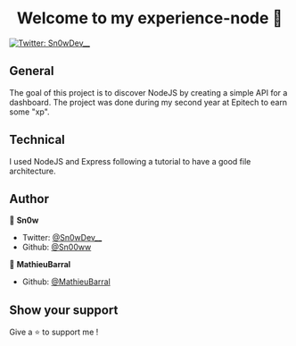 <h1 align="center">Welcome to my experience-node 👋</h1>
<p>
  <a href="https://twitter.com/Sn0wDev__" target="_blank">
    <img alt="Twitter: Sn0wDev__" src="https://img.shields.io/twitter/follow/Sn0wDev__.svg?style=social" />
  </a>
</p>

## General

The goal of this project is to discover NodeJS by creating a simple API for a dashboard. The project was done during my second year at Epitech to earn some "xp".

## Technical

I used NodeJS and Express following a tutorial to have a good file architecture.

## Author

👤 **Sn0w**

* Twitter: [@Sn0wDev__](https://twitter.com/Sn0wDev__)
* Github: [@Sn00ww](https://github.com/Sn00ww)

👤 **MathieuBarral**

* Github: [@MathieuBarral](https://github.com/MathieuBarral)

## Show your support

Give a ⭐️ to support me !
